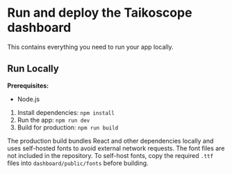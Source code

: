 # Run and deploy the Taikoscope dashboard

This contains everything you need to run your app locally.

## Run Locally

**Prerequisites:**

- Node.js

1. Install dependencies:
   `npm install`
2. Run the app:
   `npm run dev`
3. Build for production:
   `npm run build`

The production build bundles React and other dependencies locally and uses self-hosted fonts to avoid external network requests. The font files are not included in the repository. To self-host fonts, copy the required `.ttf` files into `dashboard/public/fonts` before building.
